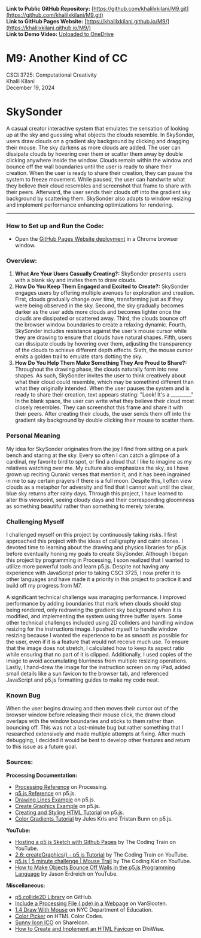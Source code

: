 **Link to Public GitHub Repository:** [https://github.com/khalilxkilani/M9.git](https://github.com/khalilxkilani/M9.git) \
**Link to GitHub Pages Website:** [https://khalilxkilani.github.io/M9/](https://khalilxkilani.github.io/M9/) \
**Link to Demo Video:** [Uploaded to OneDrive](https://bowdoin-my.sharepoint.com/:v:/g/personal/kkilani_bowdoin_edu/EbYZL14KvdNLv7aMfWmUFagB5iD8G6qwkSkEArGQqu3QuQ?e=fvMsbo&nav=eyJyZWZlcnJhbEluZm8iOnsicmVmZXJyYWxBcHAiOiJTdHJlYW1XZWJBcHAiLCJyZWZlcnJhbFZpZXciOiJTaGFyZURpYWxvZy1MaW5rIiwicmVmZXJyYWxBcHBQbGF0Zm9ybSI6IldlYiIsInJlZmVycmFsTW9kZSI6InZpZXcifX0%3D)

# M9: Another Kind of CC
CSCI 3725: Computational Creativity \
Khalil Kilani \
December 19, 2024

# SkySonder
A casual creator interactive system that emulates the sensation of looking up at the sky and guessing what objects the clouds resemble. In SkySonder, users draw clouds on a gradient sky background by clicking and dragging their mouse. The sky darkens as more clouds are added. The user can dissipate clouds by hovering over them or scatter them away by double clicking anywhere inside the window. Clouds remain within the window and bounce off the wall boundaries until the user is ready to share their creation. When the user is ready to share their creation, they can pause the system to freeze movement. While paused, the user can handwrite what they believe their cloud resembles and screenshot that frame to share with their peers. Afterward, the user sends their clouds off into the gradient sky background by scattering them. SkySonder also adapts to window resizing and implement performance enhancing optimizations for rendering.

***

### How to Set up and Run the Code:
* Open the [GitHub Pages Website deployment](https://khalilxkilani.github.io/M9/) in a Chrome browser window.

### Overview:
1. **What Are Your Users Casually Creating?:** SkySonder presents users with a blank sky and invites them to draw clouds.
2. **How Do You Keep Them Engaged and Excited to Create?:** SkySonder engages users by offering multiple avenues for exploration and creation. First, clouds gradually change over time, transforming just as if they were being observed in the sky. Second, the sky gradually becomes darker as the user adds more clouds and becomes lighter once the clouds are dissipated or scattered away. Third, the clouds bounce off the browser window boundaries to create a relaxing dynamic. Fourth, SkySonder includes resistance against the user's mouse cursor while they are drawing to ensure that clouds have natural shapes. Fifth, users can dissipate clouds by hovering over them, adjusting the transparency of the clouds to achieve different depth effects. Sixth, the mouse cursor emits a golden trail to emulate stars dotting the sky.
3. **How Do You Help Them Make Something They Are Proud to Share?:** Throughout the drawing phase, the clouds naturally form into new shapes. As such, SkySonder invites the user to think creatively about what their cloud could resemble, which may be somethind different than what they originally intended. When the user pauses the system and is ready to share their creation, text appears stating: "Look! It's a ________." In the blank space, the user can write what they believe their cloud most closely resembles. They can screenshot this frame and share it with their peers. After creating their clouds, the user sends them off into the gradient sky background by double clicking their mouse to scatter them. 

### Personal Meaning
My idea for SkySonder originates from the joy I find from sitting on a park bench and staring at the sky. Every so often I can catch a glimpse of a cardinal, my favorite bird to spot, or find a cloud that I like to imagine as my relatives watching over me. My culture also emphasizes the sky, as I have grown up reciting Quranic verses that mention it, and it has been ingrained in me to say certain prayers if there is a full moon. Despite this, I often view clouds as a metaphor for adversity and find that I cannot wait until the clear, blue sky returns after rainy days. Through this project, I have learned to alter this viewpoint, seeing cloudy days and their corresponding gloominess as something beautiful rather than something to merely tolerate.

### Challenging Myself
I challenged myself on this project by continuously taking risks. I first approached this project with the ideas of calligraphy and cairn stones. I devoted time to learning about the drawing and physics libraries for p5.js before eventually honing my goals to create SkySonder. Although I began this project by programming in Processing, I soon realized that I wanted to utilize more powerful tools and learn p5.js. Despite not having any experience with JavaScript prior to taking CSCI 3725, I now prefer it to other languages and have made it a priority in this project to practice it and build off my progress from M7.

A significant technical challenge was managing performance. I improved performance by adding boundaries that mark when clouds should stop being rendered, only redrawing the gradient sky background when it is modified, and implementing the system using three buffer layers. Some other technical challenges included using 2D colliders and handling window resizing for the instructions image. I pushed myself to handle window resizing because I wanted the experience to be as smooth as possible for the user, even if it is a feature that would not receive much use. To ensure that the image does not stretch, I calculated how to keep its aspect ratio while ensuring that no part of it is clipped. Additionally, I used copies of the image to avoid accumulating blurriness from multiple resizing operations. Lastly, I hand-drew the image for the instruction screen on my iPad, added small details like a sun favicon to the browser tab, and referenced JavaScript and p5.js formatting guides to make my code neat.

### Known Bug
When the user begins drawing and then moves their cursor out of the browser window before releasing their mouse click, the drawn cloud overlaps with the window boundaries and sticks to them rather than bouncing off. This was not a last-minute bug but rather something that I researched extensively and made multiple attempts at fixing. After much debugging, I decided it would be best to develop other features and return to this issue as a future goal.

### Sources:
**Processing Documentation:**
* [Processing Reference](https://processing.org/reference) on Processing.
* [p5.js Reference](https://p5js.org/reference/) on p5.js.
* [Drawing Lines Example](https://p5js.org/examples/animation-and-variables-drawing-lines/) on p5.js.
* [Create Graphics Example](https://p5js.org/examples/advanced-canvas-rendering-create-graphics/) on p5.js.
* [Creating and Styling HTML Tutorial](https://p5js.org/tutorials/creating-styling-html/) on p5.js.
* [Color Gradients Tutorial](https://p5js.org/tutorials/color-gradients/) by Jules Kris and Tristan Bunn on p5.js.

**YouTube:**
* [Hosting a p5.js Sketch with Github Pages](https://youtu.be/ZneWjyn18e8?feature=shared) by The Coding Train on YouTube.
* [2.6: createGraphics() - p5.js Tutorial](https://youtu.be/TaluaAD9MKA?si=-PxropzQQv_ftfrA) by The Coding Train on YouTube.
* [p5.js | 5 minute challenge | Mouse Trail](https://youtu.be/jiwg4H8a3fI?feature=shared) by The Coding Kid on YouTube.
* [How to Make Objects Bounce Off Walls in the p5.js Programming Language](https://youtu.be/Kp070rI_G48?feature=shared) by Jason Erdreich on YouTube.

**Miscellaneous:**
* [p5.collide2D Library](https://github.com/bmoren/p5.collide2D.git) on GitHub.
* [Include a Processing File (.pde) in a Webpage](https://home.et.utwente.nl/slootenvanf/2017/10/03/include-processing-file-in-webpage/) on VanSlooten.
* [1.4 Draw With Mouse](https://nycdoe-cs4all.github.io/units/2/lessons/lesson_1.4) on NYC Department of Education.
* [Color Picker](https://htmlcolorcodes.com) on HTML Color Codes.
* [Sunny Icon ICO](https://www.shareicon.net/sunny-307412) on ShareIcon.
* [How to Create and Implement an HTML Favicon](https://www.dhiwise.com/post/how-to-create-and-implement-an-html-favicon) on DhiWise.
